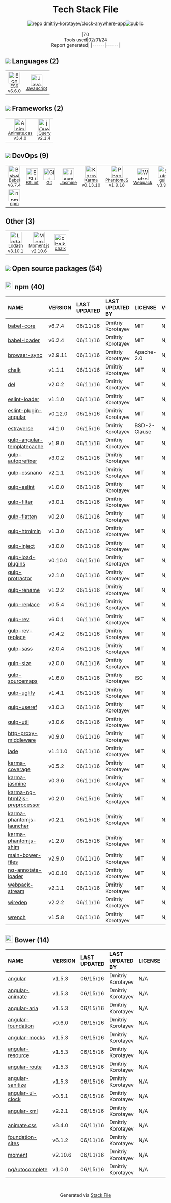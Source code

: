 <!--
&lt;--- Readme.md Snippet without images Start ---&gt;
## Tech Stack
dmitriy-korotayev/clock-anywhere-app is built on the following main stack:

- [Jasmine](http://jasmine.github.io/) – Javascript Testing Framework
- [gulp](http://gulpjs.com/) – JS Build Tools / JS Task Runners
- [jQuery](http://jquery.com/) – Javascript UI Libraries
- [JavaScript](https://developer.mozilla.org/en-US/docs/Web/JavaScript) – Languages
- [Karma](http://karma-runner.github.io/) – Browser Testing
- [Webpack](http://webpack.js.org) – JS Build Tools / JS Task Runners
- [PhantomJS](https://phantomjs.org/) – Headless Browsers
- [Lodash](https://lodash.com) – Javascript Utilities & Libraries
- [Babel](http://babeljs.io/) – JavaScript Compilers
- [ESLint](http://eslint.org/) – Code Review
- [Moment.js](http://momentjs.com/) – Javascript Utilities & Libraries
- [ES6](http://www.ecma-international.org/ecma-262/6.0/) – Languages
- [Animate.css ](https://animate.style/) – Front-End Frameworks

Full tech stack [here](/techstack.md)

&lt;--- Readme.md Snippet without images End ---&gt;

&lt;--- Readme.md Snippet with images Start ---&gt;
## Tech Stack
dmitriy-korotayev/clock-anywhere-app is built on the following main stack:

- <img width='25' height='25' src='https://img.stackshare.io/service/831/7c0b595409af531b9cdeb07f8c513e8b.png' alt='Jasmine'/> [Jasmine](http://jasmine.github.io/) – Javascript Testing Framework
- <img width='25' height='25' src='https://img.stackshare.io/service/844/iruTC031.png' alt='gulp'/> [gulp](http://gulpjs.com/) – JS Build Tools / JS Task Runners
- <img width='25' height='25' src='https://img.stackshare.io/service/1021/lxEKmMnB_400x400.jpg' alt='jQuery'/> [jQuery](http://jquery.com/) – Javascript UI Libraries
- <img width='25' height='25' src='https://img.stackshare.io/service/1209/javascript.jpeg' alt='JavaScript'/> [JavaScript](https://developer.mozilla.org/en-US/docs/Web/JavaScript) – Languages
- <img width='25' height='25' src='https://img.stackshare.io/service/1420/TidYGd6a.png' alt='Karma'/> [Karma](http://karma-runner.github.io/) – Browser Testing
- <img width='25' height='25' src='https://img.stackshare.io/service/1682/IMG_4636.PNG' alt='Webpack'/> [Webpack](http://webpack.js.org) – JS Build Tools / JS Task Runners
- <img width='25' height='25' src='https://img.stackshare.io/service/1832/phantomjs.png' alt='PhantomJS'/> [PhantomJS](https://phantomjs.org/) – Headless Browsers
- <img width='25' height='25' src='https://img.stackshare.io/service/2438/lodash.png' alt='Lodash'/> [Lodash](https://lodash.com) – Javascript Utilities & Libraries
- <img width='25' height='25' src='https://img.stackshare.io/service/2739/-1wfGjNw.png' alt='Babel'/> [Babel](http://babeljs.io/) – JavaScript Compilers
- <img width='25' height='25' src='https://img.stackshare.io/service/3337/Q4L7Jncy.jpg' alt='ESLint'/> [ESLint](http://eslint.org/) – Code Review
- <img width='25' height='25' src='https://img.stackshare.io/service/3643/Xrtdc94q_400x400.png' alt='Moment.js'/> [Moment.js](http://momentjs.com/) – Javascript Utilities & Libraries
- <img width='25' height='25' src='https://img.stackshare.io/service/4109/16407404782_8b9c57eab3.jpg' alt='ES6'/> [ES6](http://www.ecma-international.org/ecma-262/6.0/) – Languages
- <img width='25' height='25' src='https://img.stackshare.io/service/9195/default_5aa00f79c6648507ba5f6c66c130a832332e5adc.png' alt='Animate.css '/> [Animate.css ](https://animate.style/) – Front-End Frameworks

Full tech stack [here](/techstack.md)

&lt;--- Readme.md Snippet with images End ---&gt;
-->
<div align="center">

# Tech Stack File
![](https://img.stackshare.io/repo.svg "repo") [dmitriy-korotayev/clock-anywhere-app](https://github.com/dmitriy-korotayev/clock-anywhere-app)![](https://img.stackshare.io/public_badge.svg "public")
<br/><br/>
|70<br/>Tools used|02/01/24 <br/>Report generated|
|------|------|
</div>

## <img src='https://img.stackshare.io/languages.svg'/> Languages (2)
<table><tr>
  <td align='center'>
  <img width='36' height='36' src='https://img.stackshare.io/service/4109/16407404782_8b9c57eab3.jpg' alt='ES6'>
  <br>
  <sub><a href="http://www.ecma-international.org/ecma-262/6.0/">ES6</a></sub>
  <br>
  <sub>v6.6.0</sub>
</td>

<td align='center'>
  <img width='36' height='36' src='https://img.stackshare.io/service/1209/javascript.jpeg' alt='JavaScript'>
  <br>
  <sub><a href="https://developer.mozilla.org/en-US/docs/Web/JavaScript">JavaScript</a></sub>
  <br>
  <sub></sub>
</td>

</tr>
</table>

## <img src='https://img.stackshare.io/frameworks.svg'/> Frameworks (2)
<table><tr>
  <td align='center'>
  <img width='36' height='36' src='https://img.stackshare.io/service/9195/default_5aa00f79c6648507ba5f6c66c130a832332e5adc.png' alt='Animate.css '>
  <br>
  <sub><a href="https://animate.style/">Animate.css </a></sub>
  <br>
  <sub>v3.4.0</sub>
</td>

<td align='center'>
  <img width='36' height='36' src='https://img.stackshare.io/service/1021/lxEKmMnB_400x400.jpg' alt='jQuery'>
  <br>
  <sub><a href="http://jquery.com/">jQuery</a></sub>
  <br>
  <sub>v2.1.4</sub>
</td>

</tr>
</table>

## <img src='https://img.stackshare.io/devops.svg'/> DevOps (9)
<table><tr>
  <td align='center'>
  <img width='36' height='36' src='https://img.stackshare.io/service/2739/-1wfGjNw.png' alt='Babel'>
  <br>
  <sub><a href="http://babeljs.io/">Babel</a></sub>
  <br>
  <sub>v6.7.4</sub>
</td>

<td align='center'>
  <img width='36' height='36' src='https://img.stackshare.io/service/3337/Q4L7Jncy.jpg' alt='ESLint'>
  <br>
  <sub><a href="http://eslint.org/">ESLint</a></sub>
  <br>
  <sub></sub>
</td>

<td align='center'>
  <img width='36' height='36' src='https://img.stackshare.io/service/1046/git.png' alt='Git'>
  <br>
  <sub><a href="http://git-scm.com/">Git</a></sub>
  <br>
  <sub></sub>
</td>

<td align='center'>
  <img width='36' height='36' src='https://img.stackshare.io/service/831/7c0b595409af531b9cdeb07f8c513e8b.png' alt='Jasmine'>
  <br>
  <sub><a href="http://jasmine.github.io/">Jasmine</a></sub>
  <br>
  <sub></sub>
</td>

<td align='center'>
  <img width='36' height='36' src='https://img.stackshare.io/service/1420/TidYGd6a.png' alt='Karma'>
  <br>
  <sub><a href="http://karma-runner.github.io/">Karma</a></sub>
  <br>
  <sub>v0.13.10</sub>
</td>

<td align='center'>
  <img width='36' height='36' src='https://img.stackshare.io/service/1832/phantomjs.png' alt='PhantomJS'>
  <br>
  <sub><a href="https://phantomjs.org/">PhantomJS</a></sub>
  <br>
  <sub>v1.9.18</sub>
</td>

<td align='center'>
  <img width='36' height='36' src='https://img.stackshare.io/service/1682/IMG_4636.PNG' alt='Webpack'>
  <br>
  <sub><a href="http://webpack.js.org">Webpack</a></sub>
  <br>
  <sub></sub>
</td>

<td align='center'>
  <img width='36' height='36' src='https://img.stackshare.io/service/844/iruTC031.png' alt='gulp'>
  <br>
  <sub><a href="http://gulpjs.com/">gulp</a></sub>
  <br>
  <sub>v3.9.0</sub>
</td>

</tr>
<tr>
  <td align='center'>
  <img width='36' height='36' src='https://img.stackshare.io/service/1120/lejvzrnlpb308aftn31u.png' alt='npm'>
  <br>
  <sub><a href="https://www.npmjs.com/">npm</a></sub>
  <br>
  <sub></sub>
</td>

</tr>
</table>

## Other (3)
<table><tr>
  <td align='center'>
  <img width='36' height='36' src='https://img.stackshare.io/service/2438/lodash.png' alt='Lodash'>
  <br>
  <sub><a href="https://lodash.com">Lodash</a></sub>
  <br>
  <sub>v3.10.1</sub>
</td>

<td align='center'>
  <img width='36' height='36' src='https://img.stackshare.io/service/3643/Xrtdc94q_400x400.png' alt='Moment.js'>
  <br>
  <sub><a href="http://momentjs.com/">Moment.js</a></sub>
  <br>
  <sub>v2.10.6</sub>
</td>

<td align='center'>
  <img width='36' height='36' src='https://img.stackshare.io/service/8072/13122722.png' alt='chalk'>
  <br>
  <sub><a href="https://github.com/chalk/chalk">chalk</a></sub>
  <br>
  <sub></sub>
</td>

</tr>
</table>


## <img src='https://img.stackshare.io/group.svg' /> Open source packages (54)</h2>

## <img width='24' height='24' src='https://img.stackshare.io/service/1120/lejvzrnlpb308aftn31u.png'/> npm (40)

|NAME|VERSION|LAST UPDATED|LAST UPDATED BY|LICENSE|VULNERABILITIES|
|:------|:------|:------|:------|:------|:------|
|[babel-core](https://www.npmjs.com/babel-core)|v6.7.4|06/11/16|Dmitriy Korotayev |MIT|N/A|
|[babel-loader](https://www.npmjs.com/babel-loader)|v6.2.4|06/11/16|Dmitriy Korotayev |MIT|N/A|
|[browser-sync](https://www.npmjs.com/browser-sync)|v2.9.11|06/11/16|Dmitriy Korotayev |Apache-2.0|N/A|
|[chalk](https://www.npmjs.com/chalk)|v1.1.1|06/11/16|Dmitriy Korotayev |MIT|N/A|
|[del](https://www.npmjs.com/del)|v2.0.2|06/11/16|Dmitriy Korotayev |MIT|N/A|
|[eslint-loader](https://www.npmjs.com/eslint-loader)|v1.1.0|06/11/16|Dmitriy Korotayev |MIT|N/A|
|[eslint-plugin-angular](https://www.npmjs.com/eslint-plugin-angular)|v0.12.0|06/15/16|Dmitriy Korotayev |MIT|N/A|
|[estraverse](https://www.npmjs.com/estraverse)|v4.1.0|06/15/16|Dmitriy Korotayev |BSD-2-Clause|N/A|
|[gulp-angular-templatecache](https://www.npmjs.com/gulp-angular-templatecache)|v1.8.0|06/11/16|Dmitriy Korotayev |MIT|N/A|
|[gulp-autoprefixer](https://www.npmjs.com/gulp-autoprefixer)|v3.0.2|06/11/16|Dmitriy Korotayev |MIT|N/A|
|[gulp-cssnano](https://www.npmjs.com/gulp-cssnano)|v2.1.1|06/11/16|Dmitriy Korotayev |MIT|N/A|
|[gulp-eslint](https://www.npmjs.com/gulp-eslint)|v1.0.0|06/11/16|Dmitriy Korotayev |MIT|N/A|
|[gulp-filter](https://www.npmjs.com/gulp-filter)|v3.0.1|06/11/16|Dmitriy Korotayev |MIT|N/A|
|[gulp-flatten](https://www.npmjs.com/gulp-flatten)|v0.2.0|06/11/16|Dmitriy Korotayev |MIT|N/A|
|[gulp-htmlmin](https://www.npmjs.com/gulp-htmlmin)|v1.3.0|06/11/16|Dmitriy Korotayev |MIT|N/A|
|[gulp-inject](https://www.npmjs.com/gulp-inject)|v3.0.0|06/11/16|Dmitriy Korotayev |MIT|N/A|
|[gulp-load-plugins](https://www.npmjs.com/gulp-load-plugins)|v0.10.0|06/15/16|Dmitriy Korotayev |MIT|N/A|
|[gulp-protractor](https://www.npmjs.com/gulp-protractor)|v2.1.0|06/11/16|Dmitriy Korotayev |MIT|N/A|
|[gulp-rename](https://www.npmjs.com/gulp-rename)|v1.2.2|06/15/16|Dmitriy Korotayev |MIT|N/A|
|[gulp-replace](https://www.npmjs.com/gulp-replace)|v0.5.4|06/11/16|Dmitriy Korotayev |MIT|N/A|
|[gulp-rev](https://www.npmjs.com/gulp-rev)|v6.0.1|06/11/16|Dmitriy Korotayev |MIT|N/A|
|[gulp-rev-replace](https://www.npmjs.com/gulp-rev-replace)|v0.4.2|06/11/16|Dmitriy Korotayev |MIT|N/A|
|[gulp-sass](https://www.npmjs.com/gulp-sass)|v2.0.4|06/11/16|Dmitriy Korotayev |MIT|N/A|
|[gulp-size](https://www.npmjs.com/gulp-size)|v2.0.0|06/11/16|Dmitriy Korotayev |MIT|N/A|
|[gulp-sourcemaps](https://www.npmjs.com/gulp-sourcemaps)|v1.6.0|06/11/16|Dmitriy Korotayev |ISC|N/A|
|[gulp-uglify](https://www.npmjs.com/gulp-uglify)|v1.4.1|06/11/16|Dmitriy Korotayev |MIT|N/A|
|[gulp-useref](https://www.npmjs.com/gulp-useref)|v3.0.3|06/11/16|Dmitriy Korotayev |MIT|N/A|
|[gulp-util](https://www.npmjs.com/gulp-util)|v3.0.6|06/11/16|Dmitriy Korotayev |MIT|N/A|
|[http-proxy-middleware](https://www.npmjs.com/http-proxy-middleware)|v0.9.0|06/11/16|Dmitriy Korotayev |MIT|N/A|
|[jade](https://www.npmjs.com/jade)|v1.11.0|06/11/16|Dmitriy Korotayev |MIT|N/A|
|[karma-coverage](https://www.npmjs.com/karma-coverage)|v0.5.2|06/11/16|Dmitriy Korotayev |MIT|N/A|
|[karma-jasmine](https://www.npmjs.com/karma-jasmine)|v0.3.6|06/11/16|Dmitriy Korotayev |MIT|N/A|
|[karma-ng-html2js-preprocessor](https://www.npmjs.com/karma-ng-html2js-preprocessor)|v0.2.0|06/15/16|Dmitriy Korotayev |MIT|N/A|
|[karma-phantomjs-launcher](https://www.npmjs.com/karma-phantomjs-launcher)|v0.2.1|06/15/16|Dmitriy Korotayev |MIT|N/A|
|[karma-phantomjs-shim](https://www.npmjs.com/karma-phantomjs-shim)|v1.2.0|06/15/16|Dmitriy Korotayev |MIT|N/A|
|[main-bower-files](https://www.npmjs.com/main-bower-files)|v2.9.0|06/11/16|Dmitriy Korotayev |MIT|N/A|
|[ng-annotate-loader](https://www.npmjs.com/ng-annotate-loader)|v0.0.10|06/11/16|Dmitriy Korotayev |MIT|N/A|
|[webpack-stream](https://www.npmjs.com/webpack-stream)|v2.1.1|06/11/16|Dmitriy Korotayev |MIT|N/A|
|[wiredep](https://www.npmjs.com/wiredep)|v2.2.2|06/11/16|Dmitriy Korotayev |MIT|N/A|
|[wrench](https://www.npmjs.com/wrench)|v1.5.8|06/11/16|Dmitriy Korotayev |MIT|N/A|


## <img width='24' height='24' src='https://img.stackshare.io/service/847/66db62603f426a8fc6664081811be6d4.png'/> Bower (14)

|NAME|VERSION|LAST UPDATED|LAST UPDATED BY|LICENSE|VULNERABILITIES|
|:------|:------|:------|:------|:------|:------|
|[angular](http://bower.io/angular)|v1.5.3|06/15/16|Dmitriy Korotayev |N/A|N/A|
|[angular-animate](http://bower.io/angular-animate)|v1.5.3|06/15/16|Dmitriy Korotayev |N/A|N/A|
|[angular-aria](http://bower.io/angular-aria)|v1.5.3|06/15/16|Dmitriy Korotayev |N/A|N/A|
|[angular-foundation](http://bower.io/angular-foundation)|v0.6.0|06/15/16|Dmitriy Korotayev |N/A|N/A|
|[angular-mocks](http://bower.io/angular-mocks)|v1.5.3|06/15/16|Dmitriy Korotayev |N/A|N/A|
|[angular-resource](http://bower.io/angular-resource)|v1.5.3|06/15/16|Dmitriy Korotayev |N/A|N/A|
|[angular-route](http://bower.io/angular-route)|v1.5.3|06/15/16|Dmitriy Korotayev |N/A|N/A|
|[angular-sanitize](http://bower.io/angular-sanitize)|v1.5.3|06/15/16|Dmitriy Korotayev |N/A|N/A|
|[angular-ui-clock](http://bower.io/angular-ui-clock)|v0.5.1|06/15/16|Dmitriy Korotayev |N/A|N/A|
|[angular-xml](http://bower.io/angular-xml)|v2.2.1|06/15/16|Dmitriy Korotayev |N/A|N/A|
|[animate.css](http://bower.io/animate.css)|v3.4.0|06/11/16|Dmitriy Korotayev |N/A|N/A|
|[foundation-sites](http://bower.io/foundation-sites)|v6.1.2|06/11/16|Dmitriy Korotayev |N/A|N/A|
|[moment](http://bower.io/moment)|v2.10.6|06/11/16|Dmitriy Korotayev |N/A|N/A|
|[ngAutocomplete](http://bower.io/ngAutocomplete)|v1.0.0|06/15/16|Dmitriy Korotayev |N/A|N/A|

<br/>
<div align='center'>

Generated via [Stack File](https://github.com/marketplace/stack-file)
